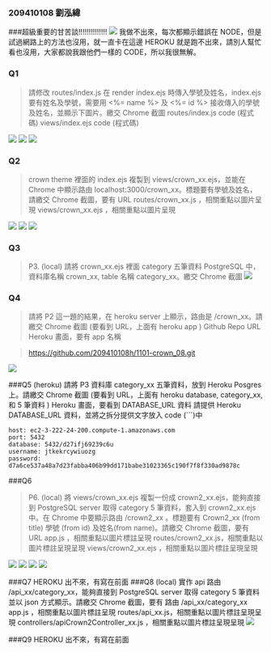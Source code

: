### 209410108 劉泓緯

###超級重要的甘苦談!!!!!!!!!!!!!!
![](https://i.imgur.com/I8iAYLO.png)
我做不出來，每次都顯示錯誤在 NODE，但是試過網路上的方法也沒用，就一直卡在這邊 HEROKU 就是跑不出來，請別人幫忙看也沒用，大家都說我跟他們一樣的 CODE，所以我很無解。

### Q1

> 請修改 routes/index.js 在 render index.ejs 時傳入學號及姓名，index.ejs 要有姓名及學號，需要用 <%= name %> 及 <%= id %> 接收傳入的學號及姓名，並顯示下圖片。繳交
> Chrome 截圖
> routes/index.js code (程式碼)
> views/index.ejs code (程式碼)

![](https://i.imgur.com/aCR6dKl.png)
![](https://i.imgur.com/ljTEUTQ.png)
![](https://i.imgur.com/HSl8lk7.png)

### Q2

> crown theme 裡面的 index.ejs 複製到 views/crown_xx.ejs，並能在 Chrome 中顯示路由 localhost:3000/crown_xx。標題要有學號及姓名，請繳交
> Chrome 截圖，要有 URL
> routes/crown_xx.js ，相關重點以圖片呈現
> views/crown_xx.ejs ，相關重點以圖片呈現

![](https://i.imgur.com/pOdwZMH.jpg)
![](https://i.imgur.com/Okw4EhC.png)
![](https://i.imgur.com/qePfVDA.png)

### Q3

> P3. (local) 請將 crown_xx.ejs 裡面 category 五筆資料 PostgreSQL 中，資料庫名稱 crown_xx, table 名稱 category_xx。繳交 Chrome 截圖
> ![](https://i.imgur.com/rDuTt1H.png)

### Q4

> 請將 P2 這一題的結果，在 heroku server 上顯示，路由是 /crown_xx。請繳交
> Chrome 截圖 (要看到 URL，上面有 heroku app )
> Github Repo URL
> Heroku 畫面，要有 app 名稱

> https://github.com/209410108h/1101-crown_08.git

![](https://i.imgur.com/4lWKtST.png)

###Q5
(heroku) 請將 P3 資料庫 category_xx 五筆資料，放到 Heroku Posgres 上。請繳交
Chrome 截圖 (要看到 URL，上面有 heroku database, category_xx, 和 5 筆資料 )
Heroku 畫面，要看到 DATABASE_URL 資料
請提供 Heroku DATABASE_URL 資料，並將之拆分提供文字放入 code (```)中

```
host: ec2-3-222-24-200.compute-1.amazonaws.com
port: 5432
database: 5432/d27ifj69239c6u
username: jtkekrcywiuozg
password: d7a6ce537a48a7d23fabba406b99dd171babe31023365c190f7f8f330ad9878c
```

###Q6

> P6. (local) 將 views/crown_xx.ejs 複製一份成 crown2_xx.ejs，能夠直接到 PostgreSQL server 取得 category 5 筆資料，套入到 crown2_xx.ejs 中。在 Chrome 中要顯示路由 /crown2_xx 。標題要有 Crown2_xx (from title) 學號 (from id) 及姓名(from name)。請繳交
> Chrome 截圖，要有 URL
> app.js ，相關重點以圖片標註呈現
> routes/crown2_xx.js，相關重點以圖片標註呈現呈現
> views/crown2_xx.ejs ，相關重點以圖片標註呈現呈現

![](https://i.imgur.com/zMvkNd5.jpg)
![](https://i.imgur.com/cScod3h.png)
![](https://i.imgur.com/Kf2Q8RI.png)
![](https://i.imgur.com/Tv54h3K.png)

###Q7
HEROKU 出不來，有寫在前面
###Q8
(local) 實作 api 路由 /api_xx/category_xx，能夠直接到 PostgreSQL server 取得 category 5 筆資料並以 json 方式顯示。請繳交
Chrome 截圖，要有 路由 /api_xx/category_xx
app.js ，相關重點以圖片標註呈現
routes/api_xx.js，相關重點以圖片標註呈現呈現
controllers/apiCrown2Controller_xx.js ，相關重點以圖片標註呈現呈現
![](https://i.imgur.com/Hcya6AB.png)

###Q9
HEROKU 出不來，有寫在前面
